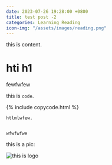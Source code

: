 ```yaml
---
date: 2023-07-26 19:28:00 +0800
title: test post -2
categories: Learning Reading
icon-img: "/assets/images/reading.png"
---
```


this is content.

# hti h1

fewfwfew

this is `code`.


{% include copycode.html %}
```
htlmlwfew.


wfwfwfwe

```

this is a pic:

![this is logo](/assets/images/logo.png)